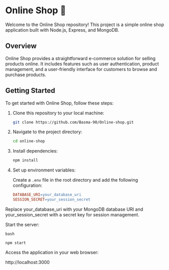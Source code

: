 # Online Shop 🛒

Welcome to the Online Shop repository! This project is a simple online shop application built with Node.js, Express, and MongoDB.

## Overview

Online Shop provides a straightforward e-commerce solution for selling products online. It includes features such as user authentication, product management, and a user-friendly interface for customers to browse and purchase products.

## Getting Started

To get started with Online Shop, follow these steps:

1. Clone this repository to your local machine:

    ```bash
    git clone https://github.com/Basma-90/Online-shop.git
    ```

2. Navigate to the project directory:

    ```bash
    cd online-shop
    ```

3. Install dependencies:

    ```bash
    npm install
    ```

4. Set up environment variables:

   Create a `.env` file in the root directory and add the following configuration:

   ```makefile
   DATABASE_URI=your_database_uri
   SESSION_SECRET=your_session_secret
Replace your_database_uri with your MongoDB database URI and your_session_secret with a secret key for session management.

  Start the server:

    bash

    npm start

Access the application in your web browser:

http://localhost:3000
